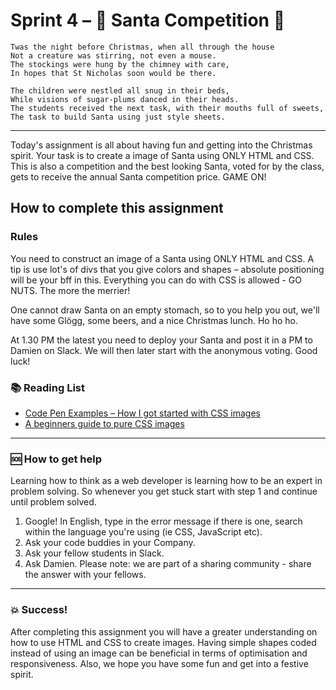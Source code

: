 # Sprint 4 – :santa: Santa Competition :santa:

```
Twas the night before Christmas, when all through the house
Not a creature was stirring, not even a mouse.
The stockings were hung by the chimney with care,
In hopes that St Nicholas soon would be there.

The children were nestled all snug in their beds,
While visions of sugar-plums danced in their heads.
The students received the next task, with their mouths full of sweets,
The task to build Santa using just style sheets.
```

---

Today's assignment is all about having fun and getting into the Christmas spirit. Your task is to create a image of Santa using ONLY HTML and CSS. This is also a competition and the best looking Santa, voted for by the class, gets to receive the annual Santa competition price. GAME ON!

## How to complete this assignment

### Rules

You need to construct an image of a Santa using ONLY HTML and CSS. A tip is use lot's of divs that you give colors and shapes – absolute positioning will be your bff in this. Everything you can do with CSS is allowed - GO NUTS. The more the merrier!

One cannot draw Santa on an empty stomach, so to you help you out, we'll have some Glögg, some beers, and a nice Christmas lunch. Ho ho ho.

At 1.30 PM the latest you need to deploy your Santa and post it in a PM to Damien on Slack. We will then later start with the anonymous voting. Good luck!

### :books: Reading List

* [Code Pen Examples – How I got started with CSS images](https://blog.prototypr.io/how-i-started-drawing-css-images-3fd878675c89)
* [A beginners guide to pure CSS images](https://medium.com/coding-artist/a-beginners-guide-to-pure-css-images-ef9a5d069dd2)

---

### :sos: How to get help
Learning how to think as a web developer is learning how to be an expert in problem solving. So whenever you get stuck start with step 1 and continue until problem solved.

1. Google! In English, type in the error message if there is one, search within the language you're using (ie CSS, JavaScript etc).
2. Ask your code buddies in your Company.
3. Ask your fellow students in Slack.
4. Ask Damien. Please note: we are part of a sharing community - share the answer with your fellows.

---

### :boom: Success!

After completing this assignment you will have a greater understanding on how to use HTML and CSS to create images. Having simple shapes coded instead of using an image can be beneficial in terms of optimisation and responsiveness. Also, we hope you have some fun and get into a festive spirit.

